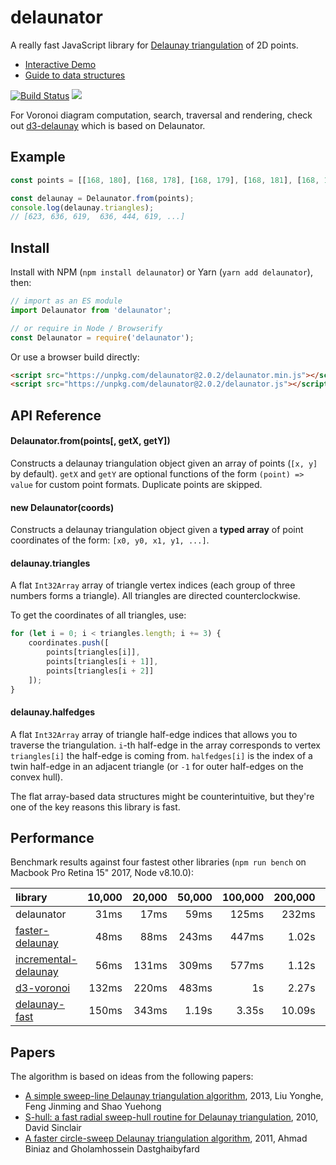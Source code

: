 # delaunator

A really fast JavaScript library for
[Delaunay triangulation](https://en.wikipedia.org/wiki/Delaunay_triangulation) of 2D points.

- [Interactive Demo](https://mapbox.github.io/delaunator/demo.html)
- [Guide to data structures](https://mapbox.github.io/delaunator/)

[![Build Status](https://travis-ci.org/mapbox/delaunator.svg?branch=master)](https://travis-ci.org/mapbox/delaunator)
[![](https://img.shields.io/badge/simply-awesome-brightgreen.svg)](https://github.com/mourner/projects)

For Voronoi diagram computation, search, traversal and rendering, check out [d3-delaunay](https://github.com/d3/d3-delaunay) which is based on Delaunator.

## Example

```js
const points = [[168, 180], [168, 178], [168, 179], [168, 181], [168, 183], ...];

const delaunay = Delaunator.from(points);
console.log(delaunay.triangles);
// [623, 636, 619,  636, 444, 619, ...]
```

## Install

Install with NPM (`npm install delaunator`) or Yarn (`yarn add delaunator`), then:

```js
// import as an ES module
import Delaunator from 'delaunator';

// or require in Node / Browserify
const Delaunator = require('delaunator');
```

Or use a browser build directly:

```html
<script src="https://unpkg.com/delaunator@2.0.2/delaunator.min.js"></script> <!-- minified build -->
<script src="https://unpkg.com/delaunator@2.0.2/delaunator.js"></script> <!-- dev build -->
```

## API Reference

#### Delaunator.from(points[, getX, getY])

Constructs a delaunay triangulation object given an array of points (`[x, y]` by default).
`getX` and `getY` are optional functions of the form `(point) => value` for custom point formats.
Duplicate points are skipped.

#### new Delaunator(coords)

Constructs a delaunay triangulation object given a **typed array** of point coordinates of the form:
`[x0, y0, x1, y1, ...]`.

#### delaunay.triangles

A flat `Int32Array` array of triangle vertex indices (each group of three numbers forms a triangle).
All triangles are directed counterclockwise.

To get the coordinates of all triangles, use:

```js
for (let i = 0; i < triangles.length; i += 3) {
    coordinates.push([
        points[triangles[i]],
        points[triangles[i + 1]],
        points[triangles[i + 2]]
    ]);
}
```

#### delaunay.halfedges

A flat `Int32Array` array of triangle half-edge indices that allows you to traverse the triangulation.
`i`-th half-edge in the array corresponds to vertex `triangles[i]` the half-edge is coming from.
`halfedges[i]` is the index of a twin half-edge in an adjacent triangle
(or `-1` for outer half-edges on the convex hull).

The flat array-based data structures might be counterintuitive,
but they're one of the key reasons this library is fast.

## Performance

Benchmark results against four fastest other libraries
(`npm run bench` on Macbook Pro Retina 15" 2017, Node v8.10.0):

library | 10,000 | 20,000 | 50,000 | 100,000 | 200,000 | 500,000 | 1,000,000
:-- | --: | --: | --: | --: | --: | --: | --:
delaunator | 31ms | 17ms | 59ms | 125ms | 232ms | 613ms | 1.35s
[faster-delaunay](https://github.com/Bathlamos/delaunay-triangulation) | 48ms | 88ms | 243ms | 447ms | 1.02s | 2.72s | 4.95s
[incremental-delaunay](https://github.com/mikolalysenko/incremental-delaunay) | 56ms | 131ms | 309ms | 577ms | 1.12s | 3.01s | 6.37s
[d3-voronoi](https://github.com/d3/d3-voronoi) | 132ms | 220ms | 483ms | 1s | 2.27s | 6.3s | 12.67s
[delaunay-fast](https://github.com/ironwallaby/delaunay) | 150ms | 343ms | 1.19s | 3.35s | 10.09s | 41.09s | 117.53s

## Papers

The algorithm is based on ideas from the following papers:

- [A simple sweep-line Delaunay triangulation algorithm](http://www.academicpub.org/jao/paperInfo.aspx?paperid=15630), 2013, Liu Yonghe, Feng Jinming and Shao Yuehong
- [S-hull: a fast radial sweep-hull routine for Delaunay triangulation](http://www.s-hull.org/paper/s_hull.pdf), 2010, David Sinclair
- [A faster circle-sweep Delaunay triangulation algorithm](http://cglab.ca/~biniaz/papers/Sweep%20Circle.pdf), 2011, Ahmad Biniaz and Gholamhossein Dastghaibyfard
